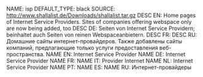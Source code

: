 NAME:   isp
DEFAULT_TYPE: black
SOURCE: http://www.shallalist.de/Downloads/shallalist.tar.gz
DESC EN: Home pages of Internet Service Providers. Sites of companies offering webspace only are now being added, too
DESC DE: Seiten von Internet Service Providern; beinhaltet auch Seiten von reinen Webspaceanbietern.
DESC FR:
DESC RU: Домашние сайты интернет-провайдеров. Также добавлены сайты компаний, предлагающие только услуги предоставления веб-пространства.
NAME EN: Internet Service Provider
NAME DE: Internet Service Provider
NAME FR:
NAME IT: Provider Internet
NAME NL: Internet Service Provider
NAME PT:
NAME ES:
NAME RU: Интернет-провайдеры

